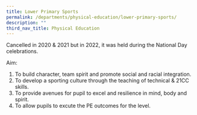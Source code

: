 ```yaml
---
title: Lower Primary Sports
permalink: /departments/physical-education/lower-primary-sports/
description: ""
third_nav_title: Physical Education
---
```

<p>Cancelled in 2020 &amp; 2021 but in 2022, it was held during the National Day celebrations.</p>
<p>Aim:</p>
<ol>
<li>To build character, team spirit and promote social and racial integration.</li>
<li>To develop a sporting culture through the teaching of technical &amp; 21CC skills.</li>
<li>To provide avenues for pupil to excel and resilience in mind, body and spirit.</li>
<li>To&nbsp;allow pupils to excute&nbsp;the PE outcomes&nbsp;for the level.</li>
</ol>